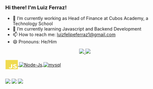 ### Hi there! I'm Luiz Ferraz!

- 🔭 I’m currently working as Head of Finance at Cubos Academy, a Technology School
- 🌱 I’m currently learning Javascript and Backend Development
- 📫 How to reach me: luizfelipeferraz1@gmail.com
- 😄 Pronouns: He/Him

<div align="center">
  <a href="https://github.com/Louiz-Ferraz">
  <img height="180em" src="https://github-readme-stats.vercel.app/api?username=Louiz-Ferraz&show_icons=true&theme=highcontrast&include_all_commits=true&count_private=true"/>
  <img height="180em" src="https://github-readme-stats.vercel.app/api/top-langs/?username=Louiz-Ferraz&layout=compact&langs_count=7&theme=highcontrast"/>
</div>
  
<div style="display: inline_block"><br>
  <img align="center" alt="Js" height="30" width="40" src="https://raw.githubusercontent.com/devicons/devicon/master/icons/javascript/javascript-plain.svg">
  <img align="center" alt="Node-Js" height="40" width="40" src="https://img.icons8.com/external-tal-revivo-shadow-tal-revivo/344/external-nodejs-is-an-open-source-cross-platform-javascript-run-time-environment-logo-shadow-tal-revivo.png">
  <img align="center" alt="mysql" height="40" width="40" src="https://cdn-icons-png.flaticon.com/512/528/528260.png">
</div>

##
  
<div> 
 <a href="https://discord.com/users/LuizFerraz#6656" target="_blank"><img src="https://img.shields.io/badge/Discord-7289DA?style=for-the-badge&logo=discord&logoColor=white" target="_blank"></a> 
  <a href = "mailto:luizfelipeferraz1@gmail.com"><img src="https://img.shields.io/badge/-Gmail-%23333?style=for-the-badge&logo=gmail&logoColor=white" target="_blank"></a>
  <a href="https://www.linkedin.com/in/luiz-felipe-ferraz/" target="_blank"><img src="https://img.shields.io/badge/-LinkedIn-%230077B5?style=for-the-badge&logo=linkedin&logoColor=white" target="_blank"></a> 
 
</div>
